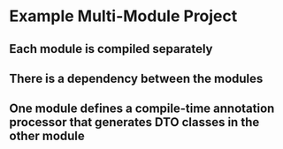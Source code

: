 # Example Multi-Module Project

## Each module is compiled separately
## There is a dependency between the modules
## One module defines a compile-time annotation processor that generates DTO classes in the other module

